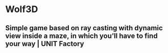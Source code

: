 # Wolf3D
Simple game based on ray casting with dynamic view inside a maze, in which you’ll have to find your way | UNIT Factory
----------------------------------------------------------------------------------------------------------------------
